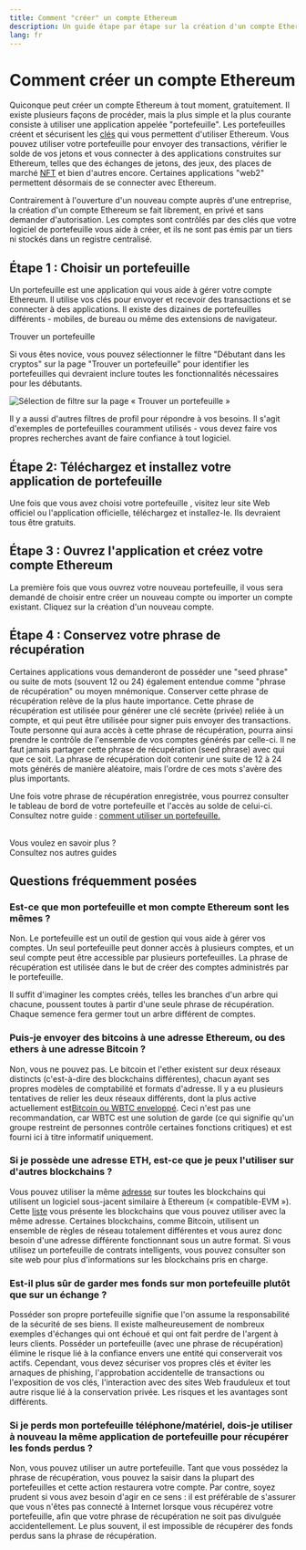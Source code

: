 ```yaml
---
title: Comment "créer" un compte Ethereum
description: Un guide étape par étape sur la création d'un compte Ethereum à l'aide d'un portefeuille.
lang: fr
---
```


# Comment créer un compte Ethereum

Quiconque peut créer un compte Ethereum à tout moment, gratuitement. Il existe plusieurs façons de procéder, mais la plus simple et la plus courante consiste à utiliser une application appelée "portefeuille". Les portefeuilles créent et sécurisent les [clés](/glossary/#key) qui vous permettent d'utiliser Ethereum. Vous pouvez utiliser votre portefeuille pour envoyer des transactions, vérifier le solde de vos jetons et vous connecter à des applications construites sur Ethereum, telles que des échanges de jetons, des jeux, des places de marché [NFT](/glossary/#nft) et bien d'autres encore. Certaines applications "web2" permettent désormais de se connecter avec Ethereum.

Contrairement à l'ouverture d'un nouveau compte auprès d'une entreprise, la création d'un compte Ethereum se fait librement, en privé et sans demander d'autorisation. Les comptes sont contrôlés par des clés que votre logiciel de portefeuille vous aide à créer, et ils ne sont pas émis par un tiers ni stockés dans un registre centralisé.

## Étape 1 : Choisir un portefeuille

Un portefeuille est une application qui vous aide à gérer votre compte Ethereum. Il utilise vos clés pour envoyer et recevoir des transactions et se connecter à des applications. Il existe des dizaines de portefeuilles différents - mobiles, de bureau ou même des extensions de navigateur.

<ButtonLink to="/wallets/find-wallet/">
  Trouver un portefeuille
</ButtonLink>

Si vous êtes novice, vous pouvez sélectionner le filtre "Débutant dans les cryptos" sur la page "Trouver un portefeuille" pour identifier les portefeuilles qui devraient inclure toutes les fonctionnalités nécessaires pour les débutants.

![Sélection de filtre sur la page « Trouver un portefeuille »](./wallet-box.png)

Il y a aussi d'autres filtres de profil pour répondre à vos besoins. Il s'agit d'exemples de portefeuilles couramment utilisés - vous devez faire vos propres recherches avant de faire confiance à tout logiciel.

## Étape 2: Téléchargez et installez votre application de portefeuille

Une fois que vous avez choisi votre portefeuille , visitez leur site Web officiel ou l'application officielle, téléchargez et installez-le. Ils devraient tous être gratuits.

## Étape 3 : Ouvrez l'application et créez votre compte Ethereum

La première fois que vous ouvrez votre nouveau portefeuille, il vous sera demandé de choisir entre créer un nouveau compte ou importer un compte existant. Cliquez sur la création d'un nouveau compte.

## Étape 4 : Conservez votre phrase de récupération

Certaines applications vous demanderont de posséder une "seed phrase" ou suite de mots (souvent 12 ou 24) également entendue comme "phrase de récupération" ou moyen mnémonique. Conserver cette phrase de récupération relève de la plus haute importance. Cette phrase de récupération est utilisée pour générer une clé secrète (privée) reliée à un compte, et qui peut être utilisée pour signer puis envoyer des transactions. Toute personne qui aura accès à cette phrase de récupération, pourra ainsi prendre le contrôle de l'ensemble de vos comptes générés par celle-ci. Il ne faut jamais partager cette phrase de récupération (seed phrase) avec qui que ce soit. La phrase de récupération doit contenir une suite de 12 à 24 mots générés de manière aléatoire, mais l'ordre de ces mots s'avère des plus importants.

Une fois votre phrase de récupération enregistrée, vous pourrez consulter le tableau de bord de votre portefeuille et l'accès au solde de celui-ci. Consultez notre guide : [comment utiliser un portefeuille.](/guides/how-to-use-a-wallet)

 <br />

<InfoBanner shouldSpaceBetween emoji=":eyes:">
  <div>Vous voulez en savoir plus ?</div>
  <ButtonLink to="/guides/">
    Consultez nos autres guides
  </ButtonLink>
</InfoBanner>

## Questions fréquemment posées

### Est-ce que mon portefeuille et mon compte Ethereum sont les mêmes ?

Non. Le portefeuille est un outil de gestion qui vous aide à gérer vos comptes. Un seul portefeuille peut donner accès à plusieurs comptes, et un seul compte peut être accessible par plusieurs portefeuilles. La phrase de récupération est utilisée dans le but de créer des comptes administrés par le portefeuille.

Il suffit d'imaginer les comptes créés, telles les branches d'un arbre qui chacune, poussent toutes à partir d'une seule phrase de récupération. Chaque semence fera germer tout un arbre différent de comptes.

### Puis-je envoyer des bitcoins à une adresse Ethereum, ou des ethers à une adresse Bitcoin ?

Non, vous ne pouvez pas. Le bitcoin et l'ether existent sur deux réseaux distincts (c'est-à-dire des blockchains différentes), chacun ayant ses propres modèles de comptabilité et formats d'adresse. Il y a eu plusieurs tentatives de relier les deux réseaux différents, dont la plus active actuellement est[Bitcoin ou WBTC enveloppé](https://www.bitcoin.com/get-started/what-is-wbtc/). Ceci n'est pas une recommandation, car WBTC est une solution de garde (ce qui signifie qu'un groupe restreint de personnes contrôle certaines fonctions critiques) et est fourni ici à titre informatif uniquement.

### Si je possède une adresse ETH, est-ce que je peux l'utiliser sur d'autres blockchains ?

Vous pouvez utiliser la même [adresse](/glossary/#address) sur toutes les blockchains qui utilisent un logiciel sous-jacent similaire à Ethereum (« compatible-EVM »). Cette [liste](https://chainlist.org/) vous présente les blockchains que vous pouvez utiliser avec la même adresse. Certaines blockchains, comme Bitcoin, utilisent un ensemble de règles de réseau totalement différentes et vous aurez donc besoin d'une adresse différente fonctionnant sous un autre format. Si vous utilisez un portefeuille de contrats intelligents, vous pouvez consulter son site web pour plus d'informations sur les blockchains pris en charge.

### Est-il plus sûr de garder mes fonds sur mon portefeuille plutôt que sur un échange ?

Posséder son propre portefeuille signifie que l'on assume la responsabilité de la sécurité de ses biens. Il existe malheureusement de nombreux exemples d'échanges qui ont échoué et qui ont fait perdre de l'argent à leurs clients. Posséder un portefeuille (avec une phrase de récupération) élimine le risque lié à la confiance envers une entité qui conserverait vos actifs. Cependant, vous devez sécuriser vos propres clés et éviter les arnaques de phishing, l'approbation accidentelle de transactions ou l'exposition de vos clés, l'interaction avec des sites Web frauduleux et tout autre risque lié à la conservation privée. Les risques et les avantages sont différents.

### Si je perds mon portefeuille téléphone/matériel, dois-je utiliser à nouveau la même application de portefeuille pour récupérer les fonds perdus ?

Non, vous pouvez utiliser un autre portefeuille. Tant que vous possédez la phrase de récupération, vous pouvez la saisir dans la plupart des portefeuilles et cette action restaurera votre compte. Par contre, soyez prudent si vous avez besoin d'agir en ce sens : il est préférable de s'assurer que vous n'êtes pas connecté à Internet lorsque vous récupérez votre portefeuille, afin que votre phrase de récupération ne soit pas divulguée accidentellement. Le plus souvent, il est impossible de récupérer des fonds perdus sans la phrase de récupération.
